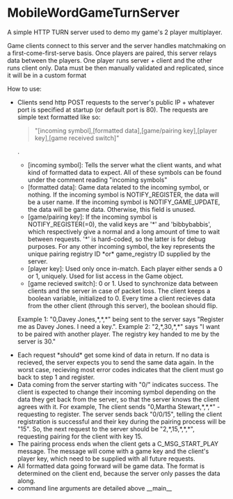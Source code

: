 # MobileWordGameTurnServer

<p>A simple HTTP TURN server used to demo my game's 2 player multiplayer.</p>

<p>Game clients connect to this server and the server handles matchmaking on a first-come-first-serve basis. Once players are paired, this server relays data between the
players. One player runs server + client and the other runs client only. Data must be then manually validated and replicated, since it will be in a custom format</p>
<p>How to use:</p>
<ul>
  <li><p>Clients send http POST requests to the server's public IP + whatever port is specified at startup (or default port is 80). The requests are simple text formatted like so:<blockquote>"[incoming symbol],[formatted data],[game/pairing key],[player key],[game received switch]"</blockquote>.</p>
    <ul>
      <li>[incoming symbol]: Tells the server what the client wants, and what kind of formatted data to expect. All of these symbols can be found under the comment reading "incoming symbols"</li>
       <li>[formatted data]: Game data related to the incoming symbol, or nothing. If the incoming symbol is NOTIFY_REGISTER, the data will be a user name. If the incoming symbol is NOTIFY_GAME_UPDATE, the data will be game data. Otherwise, this field is unused.</li>
      <li>[game/pairing key]: If the incoming symbol is NOTIFY_REGISTER(=0), the valid keys are '*' and 'bibbybabbis', which respectively give a normal and a long amount of time to wait between requests. '*' is hard-coded, so the latter is for debug purposes. For any other incoming symbol, the key represents the unique pairing registry ID *or* game_registry ID supplied by the server.</li>
      <li>[player key]: Used only once in-match. Each player either sends a 0 or 1, uniquely. Used for list access in the Game object.</li>
      <li>[game recieved switch]: 0 or 1. Used to synchronize data between clients and the server in case of packet loss. The client keeps a boolean variable, initialized to 0. Every time a client recieves data from the other client (through this server), the boolean should flip.</li>
    </ul>
    <p>Example 1: "0,Davey Jones,*,*,*" being sent to the server says "Register me as Davey Jones. I need a key.". Example 2: "2,*,30,*,*" says "I want to be paired with another player. The registry key handed to me by the server is 30."
  </li>
  <li>Each request *should* get some kind of data in return. If no data is recieved, the server expects you to send the same data again. In the worst case, recieving most error codes indicates that the client must go back to step 1 and register.</li>
  <li>Data coming from the server starting with "0/" indicates success. The client is expected to change their incoming symbol depending on the data they get back from the server, so that the server knows the client agrees with it. For example, The client sends "0,Martha Stewart,*,*,*" - requesting to register. The server sends back "0/0/15", telling the client registration is successful and their key during the pairing process will be "15". So, the next request to the server should be "2,*,15,*,*,*", requesting pairing for the client with key 15.</li>
  <li>The pairing process ends when the client gets a C_MSG_START_PLAY message. The message will come with a game key and the client's player key, which need to be supplied with all future requests.</li>
  <li>All formatted data going forward will be game data. The format is determined on the client end, because the server only passes the data along.</li>
  <li>command line arguments are detailed above __main__</p>
</ul>
